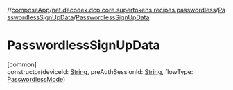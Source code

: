 //[composeApp](../../../index.md)/[net.decodex.dcp.core.supertokens.recipes.passwordless](../index.md)/[PasswordlessSignUpData](index.md)/[PasswordlessSignUpData](-passwordless-sign-up-data.md)

# PasswordlessSignUpData

[common]\
constructor(deviceId: [String](https://kotlinlang.org/api/latest/jvm/stdlib/kotlin/-string/index.html), preAuthSessionId: [String](https://kotlinlang.org/api/latest/jvm/stdlib/kotlin/-string/index.html), flowType: [PasswordlessMode](../../net.decodex.dcp.core.supertokens.models/-passwordless-mode/index.md))
